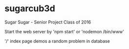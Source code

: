 # sugarcub3d

Sugar Sugar - Senior Project Class of 2016

Start the web server by 'npm start' or 'nodemon /bin/www'

'/' index page demos a random problem in database
